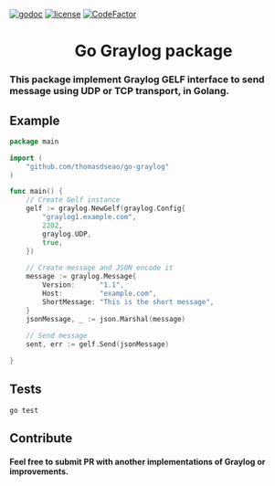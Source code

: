 [![godoc](http://img.shields.io/badge/godoc-reference-blue.svg?style=flat)](https://godoc.org/github.com/thomasdseao/go-graylog) [![license](http://img.shields.io/badge/license-MIT-red.svg?style=flat)](https://raw.githubusercontent.com/thomasdseao/go-graylog/master/LICENSE) [![CodeFactor](https://www.codefactor.io/repository/github/thomasdseao/go-graylog/badge)](https://www.codefactor.io/repository/github/thomasdseao/go-graylog)
<h1 align="center">Go Graylog package</h1>

### This package implement Graylog GELF interface to send message using UDP or TCP transport, in Golang.


## Example

```go
package main

import (
	"github.com/thomasdseao/go-graylog"
)

func main() {
	// Create Gelf instance
	gelf := graylog.NewGelf(graylog.Config{
		"graylog1.example.com",
		2202,
		graylog.UDP,
		true,
	})
    
	// Create message and JSON encode it
	message := graylog.Message{
		Version:      "1.1",
		Host:         "example.com",
		ShortMessage: "This is the short message",
	}
	jsonMessage, _ := json.Marshal(message)
	
	// Send message
	sent, err := gelf.Send(jsonMessage)

}
```

## Tests
```
go test
```

## Contribute
#### Feel free to submit PR with another implementations of Graylog or improvements.
